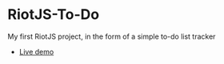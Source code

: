 # RiotJS-To-Do
My first RiotJS project, in the form of a simple to-do list tracker

* [Live demo](http://ephemerant.github.io/RiotJS-To-Do/)

